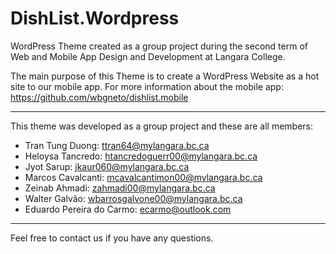 # DishList.Wordpress

WordPress Theme created as a group project during the second term of Web and Mobile App Design and Development at Langara College. 

The main purpose of this Theme is to create a WordPress Website as a hot site to our mobile app. For more information about the mobile app: https://github.com/wbgneto/dishlist.mobile

---

This theme was developed as a group project and these are all members:

- Tran Tung Duong: ttran64@mylangara.bc.ca
- Heloysa Tancredo: htancredoguerr00@mylangara.bc.ca
- Jyot Sarup: jkaur060@mylangara.bc.ca
- Marcos Cavalcanti: mcavalcantimon00@mylangara.bc.ca
- Zeinab Ahmadi: zahmadi00@mylangara.bc.ca
- Walter Galvão: wbarrosgalvone00@mylangara.bc.ca
- Eduardo Pereira do Carmo: ecarmo@outlook.com

---

Feel free to contact us if you have any questions.